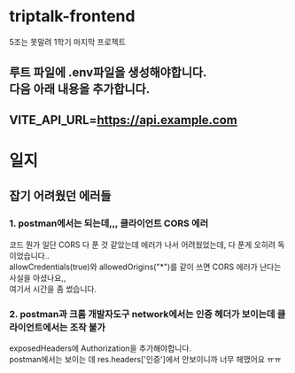 # triptalk-frontend
5조는 못말려 1학기 마지막 프로젝트  
  
루트 파일에 .env파일을 생성해야합니다.   
다음 아래 내용을 추가합니다. 
---
VITE_API_URL=https://api.example.com  
---

# 일지
## 잡기 어려웠던 에러들 
### 1. postman에서는 되는데,,, 클라이언트 CORS 에러 
코드 뭔가 일단 CORS 다 푼 것 같았는데 에러가 나서 어려웠었는데, 다 푼게 오히려 독이었습니다..  
allowCredentials(true)와 allowedOrigins("*")를 같이 쓰면 CORS 에러가 난다는 사실을 아셨나요,,  
여기서 시간을 좀 썼습니다.  

### 2. postman과 크롬 개발자도구 network에서는 인증 헤더가 보이는데 클라이언트에서는 조작 불가 
exposedHeaders에 Authorization을 추가해야합니다.   
postman에서는 보이는 데 res.headers['인증']에서 안보이니까 너무 헤맸어요  ㅠㅠ    
